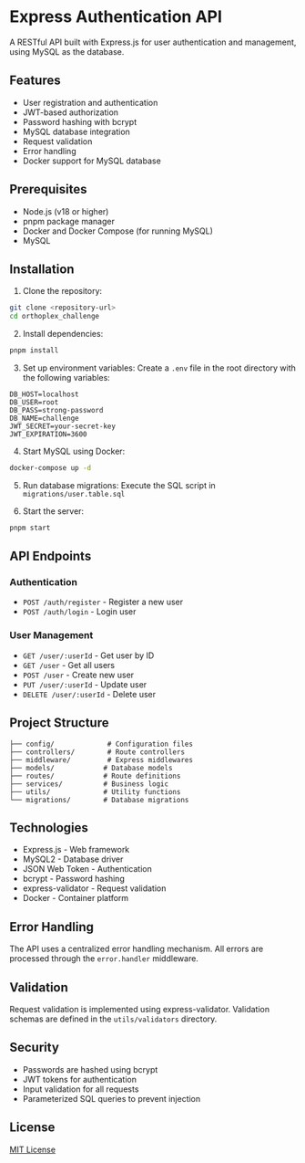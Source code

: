 # Express Authentication API

A RESTful API built with Express.js for user authentication and management, using MySQL as the database.

## Features

- User registration and authentication
- JWT-based authorization
- Password hashing with bcrypt
- MySQL database integration
- Request validation
- Error handling
- Docker support for MySQL database

## Prerequisites

- Node.js (v18 or higher)
- pnpm package manager
- Docker and Docker Compose (for running MySQL)
- MySQL

## Installation

1. Clone the repository:
```bash
git clone <repository-url>
cd orthoplex_challenge
```

2. Install dependencies:
```bash
pnpm install
```

3. Set up environment variables:
Create a `.env` file in the root directory with the following variables:
```env
DB_HOST=localhost
DB_USER=root
DB_PASS=strong-password
DB_NAME=challenge
JWT_SECRET=your-secret-key
JWT_EXPIRATION=3600
```

4. Start MySQL using Docker:
```bash
docker-compose up -d
```

5. Run database migrations:
Execute the SQL script in `migrations/user.table.sql`

6. Start the server:
```bash
pnpm start
```

## API Endpoints

### Authentication
- `POST /auth/register` - Register a new user
- `POST /auth/login` - Login user

### User Management
- `GET /user/:userId` - Get user by ID
- `GET /user` - Get all users
- `POST /user` - Create new user
- `PUT /user/:userId` - Update user
- `DELETE /user/:userId` - Delete user

## Project Structure

```
├── config/             # Configuration files
├── controllers/        # Route controllers
├── middleware/         # Express middlewares
├── models/            # Database models
├── routes/            # Route definitions
├── services/          # Business logic
├── utils/             # Utility functions
└── migrations/        # Database migrations
```

## Technologies

- Express.js - Web framework
- MySQL2 - Database driver
- JSON Web Token - Authentication
- bcrypt - Password hashing
- express-validator - Request validation
- Docker - Container platform

## Error Handling

The API uses a centralized error handling mechanism. All errors are processed through the `error.handler` middleware.

## Validation

Request validation is implemented using express-validator. Validation schemas are defined in the `utils/validators` directory.

## Security

- Passwords are hashed using bcrypt
- JWT tokens for authentication
- Input validation for all requests
- Parameterized SQL queries to prevent injection

## License

[MIT License](LICENSE)
